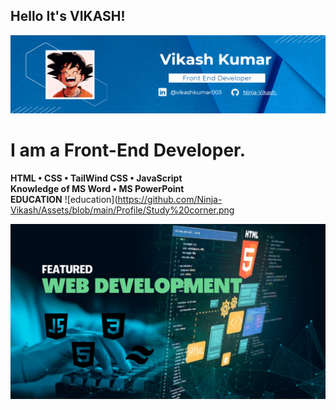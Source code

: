 ## Hello It's VIKASH!
![Banner](https://github.com/Ninja-Vikash/Assets/blob/main/Profile/Banner.png)
# I am a Front-End Developer.
**HTML • CSS • TailWind CSS • JavaScript** <br>
**Knowledge of MS Word • MS PowerPoint** <br>
**EDUCATION**
![education](https://github.com/Ninja-Vikash/Assets/blob/main/Profile/Study%20corner.png

![Skill](https://github.com/Ninja-Vikash/Assets/blob/main/Profile/Skills.png)
